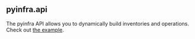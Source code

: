 ## pyinfra.api

The pyinfra API allows you to dynamically build inventories and operations. Check out [the example](../../example/api_deploy.py).
